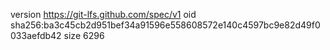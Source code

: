 version https://git-lfs.github.com/spec/v1
oid sha256:ba3c45cb2d951bef34a91596e558608572e140c4597bc9e82d49f0033aefdb42
size 6296
